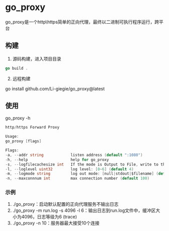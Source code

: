 # go_proxy
go_proxy是一个http\https简单的正向代理，最终以二进制可执行程序运行，跨平台

## 构建
1. 源码构建，进入项目目录
```go
go build .
```
2. 远程构建

go install github.com/Li-giegie/go_proxy@latest

## 使用
go_proxy -h
```go
http/https Forward Proxy

Usage:
go_proxy [flags]

Flags:
-a, --addr string            listen address (default ":1080")
-h, --help                   help for go_proxy
-s, --logfilecachesize int   If the mode is Output to File, write to the buffer first, and enable the feature if the buffer size is greater than 16
-l, --loglevel uint32        log level: [0~6] (default 4)
-m, --logmode string         log out mode: [null|stdout|$filename] (default "null")
-n, --maxconnnum int         max connection number (default 100)
```
### 示例
1) ./go_proxy：启动默认配置的正向代理服务不输出日志
2) ./go_proxy -m run.log -s 4096 -l 6：输出日志到run.log文件中，缓冲区大小为4096，日志等级为6 (trace)
3) ./go_proxy -n 10：服务器最大接受10个连接


